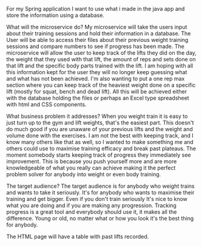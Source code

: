 For my Spring application I want to use what i made in the java app and store the information using a database.

What will the microservice do?
My microservice will take the users input about their training sessions and hold their information in a database. The
User will be able to access their files about their previous weight training sessions and compare numbers to see if
progress has been made. The microservice will allow the user to keep track of the lifts they did on the day, the
weight that they used with that lift, the amount of reps and sets done on that lift and the specific body parts
trained with the lift. I am hoping with all this information kept for the user they will no longer keep guessing what
and what has not been achieved. I'm also wanting to put a one rep max section where you can keep track of the heaviest
weight done on a specific lift (mostly for squat, bench and dead lift). All this will be achieved either with the database
holding the files or perhaps an Excel type spreadsheet with html and CSS components.

What business problem it addresses?
When you weight train it is easy to just turn up to the gym and lift weights, that's the easiest part. This doesn't do
much good if you are unaware of your previous lifts and the weight and volume done with the exercises. I am not the best
with keeping track, and I know many others like that as well, so I wanted to make something me and others could use to
maximise training efficacy and break past plateaus. The moment somebody starts keeping track of progress they immediately
see improvement. This is because you push yourself more and are more knowledgeable of what you really can achieve making
it the perfect problem solver for anybody into weight or even body training.

The target audience?
The target audience is for anybody who weight trains and wants to take it seriously. It's for anybody who wants to maximise
their training and get bigger. Even if you don't train seriously It's nice to know what you are doing and if you are making any
progression. Tracking progress is a great tool and everybody should use it, it makes all the difference. Young or old, no
matter what or how you look it's the best thing for anybody.

The HTML page will have a table with past lifts recorded.